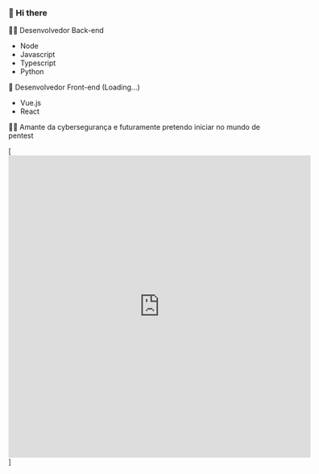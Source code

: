 ###  👋 Hi there

👨‍💻 Desenvolvedor Back-end
 - Node
 - Javascript
 - Typescript
 - Python
 
🚀 Desenvolvedor Front-end (Loading...)
 - Vue.js
 - React

🐱‍💻 Amante da cybersegurança e futuramente pretendo iniciar no mundo de pentest

[<iframe width="600" height="600" src="https://ionicabizau.github.io/github-profile-languages/api.html?@caioqf" frameborder="0"></iframe>]
